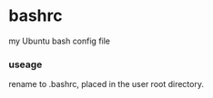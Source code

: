 # bashrc
my Ubuntu bash config file

### useage
rename to .bashrc, placed in the user root directory.
